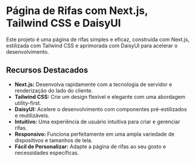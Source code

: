 # Página de Rifas com Next.js, Tailwind CSS e DaisyUI

Este projeto é uma página de rifas simples e eficaz, construída com Next.js, estilizada com Tailwind CSS e aprimorada com DaisyUI para acelerar o desenvolvimento.

## Recursos Destacados

- **Next.js:** Desenvolva rapidamente com a tecnologia de servidor e renderização do lado do cliente.
- **Tailwind CSS:** Crie um design flexível e elegante com uma abordagem utility-first.
- **DaisyUI:** Acelere o desenvolvimento com componentes pré-estilizados e reutilizáveis.
- **Intuitivo:** Uma experiência de usuário intuitiva para criar e gerenciar rifas.
- **Responsivo:** Funciona perfeitamente em uma ampla variedade de dispositivos e tamanhos de tela.
- **Fácil de Personalizar:** Adapte a página de rifas ao seu gosto e necessidades específicas.
